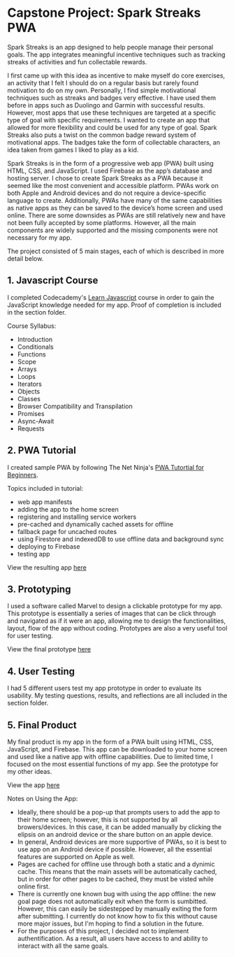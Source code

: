 # Capstone Project: Spark Streaks PWA

Spark Streaks is an app designed to help people manage their personal goals. The app integrates meaningful incentive techniques such as tracking streaks of activities and fun collectable rewards.

I first came up with this idea as incentive to make myself do core exercises, an activity that I felt I should do on a regular basis but rarely found motivation to do on my own. Personally, I find simple motivational techniques such as streaks and badges very effective. I have used them before in apps such as Duolingo and Garmin with successful results. However, most apps that use these techniques are targeted at a specific type of goal with specific requirements. I wanted to create an app that allowed for more flexibility and could be used for any type of goal. Spark Streaks also puts a twist on the common badge reward system of motivational apps. The badges take the form of collectable characters, an idea taken from games I liked to play as a kid.  

Spark Streaks is in the form of a progressive web app (PWA) built using HTML, CSS, and JavaScript. I used Firebase as the app’s database and hosting server. I chose to create Spark Streaks as a PWA because it seemed like the most convenient and accessible platform. PWAs work on both Apple and Android devices and do not require a device-specific language to create. Additionally, PWAs have many of the same capabilities as native apps as they can be saved to the device’s home screen and used online. There are some downsides as PWAs are still relatively new and have not been fully accepted by some platforms. However, all the main components are widely supported and the missing components were not necessary for my app.

The project consisted of 5 main stages, each of which is described in more detail below.

## 1. Javascript Course
I completed Codecademy's [Learn Javascript](https://www.codecademy.com/learn/introduction-to-javascript) course in order to gain the JavaScript knowledge needed for my app. Proof of completion is included in the section folder.

Course Syllabus:
- Introduction
- Conditionals
- Functions
- Scope
- Arrays
- Loops
- Iterators
- Objects
- Classes
- Browser Compatibility and Transpilation
- Promises
- Async-Await
- Requests

## 2. PWA Tutorial
I created sample PWA by following The Net Ninja's [PWA Tutortial for Beginners](https://www.youtube.com/playlist?list=PL4cUxeGkcC9gTxqJBcDmoi5Q2pzDusSL7).  

Topics included in tutorial: 
- web app manifests
- adding the app to the home screen
- registering and installing service workers
- pre-cached and dynamically cached assets for offline
- fallback page for uncached routes
- using Firestore and indexedDB to use offline data and background sync
- deploying to Firebase
- testing app

View the resulting app [here](https://food-ninja-pwa-80916.web.app/)

## 3. Prototyping
I used a software called Marvel to design a clickable prototype for my app. This prototype is essentially a series of images that can be click through and navigated as if it were an app, allowing me to design the functionalities, layout, flow of the app without coding. Prototypes are also a very useful tool for user testing.

View the final prototype [here](https://marvelapp.com/prototype/g24d4h7)

## 4. User Testing
I had 5 different users test my app prototype in order to evaluate its usability. My testing questions, results, and reflections are all included in the section folder.

## 5. Final Product
My final product is my app in the form of a PWA built using HTML, CSS, JavaScript, and Firebase. This app can be downloaded to your home screen and used like a native app with offline capabilities. Due to limited time, I focused on the most essential functions of my app. See the prototype for my other ideas.

View the app [here](https://spark-streaks.firebaseapp.com/)

Notes on Using the App:  
- Ideally, there should be a pop-up that prompts users to add the app to their home screen; however, this is not supported by all browers/devices. In this case, it can be added manually by clicking the elipsis on an android device or the share button on an apple device. 
- In general, Android devices are more supportive of PWAs, so it is best to use app on an Android device if possible. However, all the essential features are supported on Apple as well.
- Pages are cached for offline use through both a static and a dynimic cache. This means that the main assets will be automatically cached, but in order for other pages to be cached, they must be visted while online first.
- There is currently one known bug with using the app offline: the new goal page does not automatically exit when the form is sumbitted. However, this can easily be sidestepped by manually exiting the form after submitting. I currently do not know how to fix this without cause more major issues, but I'm hoping to find a solution in the future.
- For the purposes of this project, I decided not to implement authentification. As a result, all users have access to and ability to interact with all the same goals. 